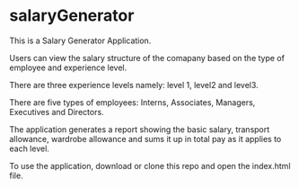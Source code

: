 # salaryGenerator

This is a Salary Generator Application.

Users can view the salary structure of the comapany based on the type of employee and experience level.

There are three experience levels namely: level 1, level2 and level3.

There are five types of employees: Interns, Associates, Managers, Executives and Directors.

The application generates a report showing the basic salary, transport allowance, wardrobe allowance and sums it up in total pay as it applies to each level.

To use the application, download or clone this repo and open the index.html file.

